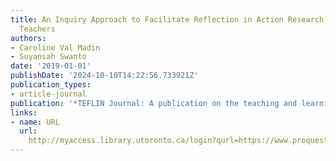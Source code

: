 ```yaml
---
title: An Inquiry Approach to Facilitate Reflection in Action Research for ESL Pre-Service
  Teachers
authors:
- Caroline Val Madin
- Suyansah Swanto
date: '2019-01-01'
publishDate: '2024-10-10T14:22:56.733921Z'
publication_types:
- article-journal
publication: '*TEFLIN Journal: A publication on the teaching and learning of English*'
links:
- name: URL
  url: 
    http://myaccess.library.utoronto.ca/login?qurl=https://www.proquest.com/docview/2461138138?accountid=14771&bdid=38382&_bd=S2AQTtzhN8zMT%2B4UILp4SA%2FJah4%3D
---
```

